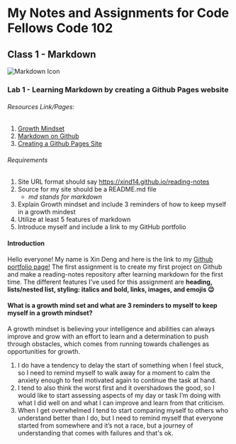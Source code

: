 # My Notes and Assignments for Code Fellows Code 102
## Class 1 - Markdown
![Markdown Icon](https://upload.wikimedia.org/wikipedia/commons/d/d9/Markdown.png)
### Lab 1 - Learning Markdown by creating a Github Pages website 

###### Resources Link/Pages: 
1. [Growth Mindset](https://www.atlassian.com/blog/inside-atlassian/growth-mindset)
2. [Markdown on Github](https://docs.github.com/en/get-started/writing-on-github/getting-started-with-writing-and-formatting-on-github/basic-writing-and-formatting-syntax)
3. [Creating a Github Pages Site](https://docs.github.com/en/pages/getting-started-with-github-pages/creating-a-github-pages-site)

###### Requirements 
1. Site URL format should say https://xind14.github.io/reading-notes
2. Source for my site should be a README.md file
    - _md stands for markdown_
3. Explain Growth mindset and include 3 reminders of how to keep myself in a growth mindest
4. Utilize at least 5 features of markdown
5. Introduce myself and include a link to my GitHub portfolio

#### Introduction
Hello everyone! My name is Xin Deng and here is the link to my [Github portfolio page!](https://github.com/xind14) The first assignment is to create my first project on Github and make a reading-notes repository after learning markdown for the first time. The different features I've used for this assignment are **heading, lists/nested list, styling: italics and bold, links, images, and emojis 😉** 

#### What is a growth mind set and what are 3 reminders to myself to keep myself in a growth mindset?
A growth mindset is believing your intelligence and abilities can always improve and grow with an effort to learn and a determination to push through obstacles, which comes from running towards challenges as opportunities for growth. 
1. I do have a tendency to delay the start of something when I feel stuck, so I need to remind myself to walk away for a moment to calm the anxiety enough to feel motivated again to continue the task at hand.
2. I tend to also think the worst first and it overshadows the good, so I would like to start assessing aspects of my day or task I’m doing with what I did well on and what I can improve and learn from that criticism.
3. When I get overwhelmed I tend to start comparing myself to others who understand better than I do, but I need to remind myself that everyone started from somewhere and it’s not a race, but a journey of understanding that comes with failures and that's ok. 

